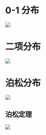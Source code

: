 # 0-1 分布
![](https://img2018.cnblogs.com/blog/1446249/202001/1446249-20200127170832790-1872203172.png)

# 二项分布
![](https://img2018.cnblogs.com/blog/1446249/202001/1446249-20200127170908109-1336242531.png)

# 泊松分布
![](https://img2018.cnblogs.com/blog/1446249/202001/1446249-20200127171011957-479506022.png)

## 泊松定理
![](https://img2018.cnblogs.com/blog/1446249/202001/1446249-20200127171041900-472226957.png)
